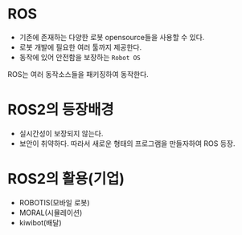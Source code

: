 # ROS
- 기존에 존재하는 다양한 로봇 opensource들을 사용할 수 있다.
- 로봇 개발에 필요한 여러 툴까지 제공한다.
- 동작에 있어 안전함을 보장하는 `Robot OS`

ROS는 여러 동작소스들을 패키징하여 동작한다.

# ROS2의 등장배경
- 실시간성이 보장되지 않는다.
- 보안이 취약하다.
 따라서 새로운 형태의 프로그램을 만들자하여 ROS 등장.

# ROS2의 활용(기업)
- ROBOTIS(모바일 로봇)
- MORAL(시뮬레이션)
- kiwibot(배달)
